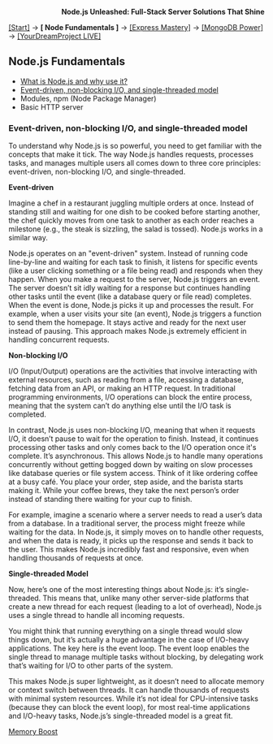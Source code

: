 **<p align="right">Node.js Unleashed: Full-Stack Server Solutions That Shine</p>**

[[Start]](../Introduction.md) → **[ Node Fundamentals ]** → [[Express Mastery]](#express) → [[MongoDB Power]](#mongodb) → [[YourDreamProject LIVE]](#project)

## Node.js Fundamentals
* [What is Node.js and why use it?](1-1.md)
* [Event-driven, non-blocking I/O, and single-threaded model](#Event-driven-non-blocking-IO-and-single-threaded-model)
* Modules, npm (Node Package Manager)
* Basic HTTP server

### Event-driven, non-blocking I/O, and single-threaded model

To understand why Node.js is so powerful, you need to get familiar with the concepts that make it tick. The way Node.js handles requests, processes tasks, and manages multiple users all comes down to three core principles: event-driven, non-blocking I/O, and single-threaded. 

**Event-driven**

Imagine a chef in a restaurant juggling multiple orders at once. Instead of standing still and waiting for one dish to be cooked before starting another, the chef quickly moves from one task to another as each order reaches a milestone (e.g., the steak is sizzling, the salad is tossed). Node.js works in a similar way.

Node.js operates on an "event-driven" system. Instead of running code line-by-line and waiting for each task to finish, it listens for specific events (like a user clicking something or a file being read) and responds when they happen. When you make a request to the server, Node.js triggers an event. The server doesn’t sit idly waiting for a response but continues handling other tasks until the event (like a database query or file read) completes. When the event is done, Node.js picks it up and processes the result. For example, when a user visits your site (an event), Node.js triggers a function to send them the homepage. It stays active and ready for the next user instead of pausing. This approach makes Node.js extremely efficient in handling concurrent requests.

**Non-blocking I/O**

I/O (Input/Output) operations are the activities that involve interacting with external resources, such as reading from a file, accessing a database, fetching data from an API, or making an HTTP request. In traditional programming environments, I/O operations can block the entire process, meaning that the system can’t do anything else until the I/O task is completed.

In contrast, Node.js uses non-blocking I/O, meaning that when it requests I/O, it doesn’t pause to wait for the operation to finish. Instead, it continues processing other tasks and only comes back to the I/O operation once it's complete. It’s asynchronous. This allows Node.js to handle many operations concurrently without getting bogged down by waiting on slow processes like database queries or file system access. Think of it like ordering coffee at a busy café. You place your order, step aside, and the barista starts making it. While your coffee brews, they take the next person’s order instead of standing there waiting for your cup to finish.

For example, imagine a scenario where a server needs to read a user’s data from a database. In a traditional server, the process might freeze while waiting for the data. In Node.js, it simply moves on to handle other requests, and when the data is ready, it picks up the response and sends it back to the user. This makes Node.js incredibly fast and responsive, even when handling thousands of requests at once.

**Single-threaded Model**

Now, here’s one of the most interesting things about Node.js: it’s single-threaded. This means that, unlike many other server-side platforms that create a new thread for each request (leading to a lot of overhead), Node.js uses a single thread to handle all incoming requests.

You might think that running everything on a single thread would slow things down, but it’s actually a huge advantage in the case of I/O-heavy applications. The key here is the event loop. The event loop enables the single thread to manage multiple tasks without blocking, by delegating work that’s waiting for I/O to other parts of the system.

This makes Node.js super lightweight, as it doesn’t need to allocate memory or context switch between threads. It can handle thousands of requests with minimal system resources. While it’s not ideal for CPU-intensive tasks (because they can block the event loop), for most real-time applications and I/O-heavy tasks, Node.js’s single-threaded model is a great fit.

[Memory Boost](1-2MB.md)

